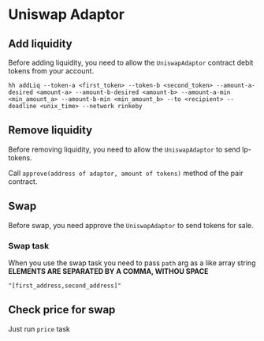 # Uniswap Adaptor

## Add liquidity

Before adding liquidity, you need to allow the `UniswapAdaptor` contract debit tokens from your account.

```shell
hh addLiq --token-a <first_token> --token-b <second_token> --amount-a-desired <amount-a> --amount-b-desired <amount-b> --amount-a-min <min_amount_a> --amount-b-min <min_amount_b> --to <recipient> --deadline <unix_time> --network rinkeby
```

## Remove liquidity

Before removing liquidity, you need to allow the `UniswapAdaptor` to send lp-tokens.

Call `approve(address of adaptor, amount of tokens)` method of the pair contract.

## Swap

Before swap, you need approve the `UniswapAdaptor` to send tokens for sale.

### Swap task

When you use the swap task you need to pass `path` arg as a like array string **ELEMENTS ARE SEPARATED BY A COMMA, WITHOU SPACE**

```shell
"[first_address,second_address]"
```

## Check price for swap

Just run `price` task

